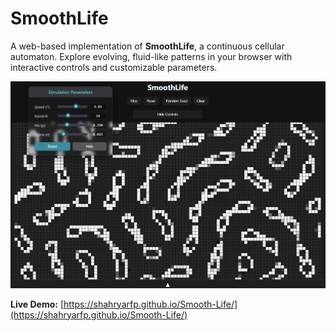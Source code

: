 # SmoothLife

A web-based implementation of **SmoothLife**, a continuous cellular automaton. Explore evolving, fluid-like patterns in your browser with interactive controls and customizable parameters.

![Simulation Screenshot](sample.png)

**Live Demo:** [https://shahryarfp.github.io/Smooth-Life/](https://shahryarfp.github.io/Smooth-Life/)
